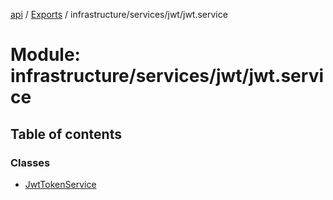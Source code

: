 [api](../README.md) / [Exports](../modules.md) / infrastructure/services/jwt/jwt.service

# Module: infrastructure/services/jwt/jwt.service

## Table of contents

### Classes

- [JwtTokenService](../classes/infrastructure_services_jwt_jwt_service.JwtTokenService.md)
